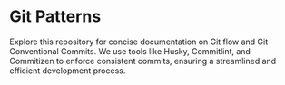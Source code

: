 # Git Patterns

Explore this repository for concise documentation on Git flow and Git Conventional Commits. We use tools like Husky, Commitlint, and Commitizen to enforce consistent commits, ensuring a streamlined and efficient development process.
